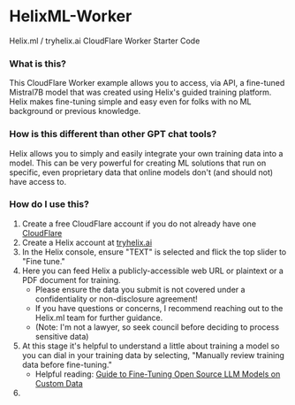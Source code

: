 # HelixML-Worker
Helix.ml / tryhelix.ai CloudFlare Worker Starter Code  
### What is this?
This CloudFlare Worker example allows you to access, via API, a fine-tuned Mistral7B model that was created using Helix's guided training platform.  Helix makes fine-tuning simple and easy even for folks with no ML background or previous knowledge.  
### How is this different than other GPT chat tools?  
Helix allows you to simply and easily integrate your own training data into a model.  This can be very powerful for creating ML solutions that run on specific, even proprietary data that online models don't (and should not) have access to.  
### How do I use this?
1. Create a free CloudFlare account if you do not already have one [CloudFlare](https://cloudflare.com)  
2. Create a Helix account at [tryhelix.ai](https://tryhelix.ai)  
3. In the Helix console, ensure "TEXT" is selected and flick the top slider to "Fine tune."
4. Here you can feed Helix a publicly-accessible web URL or plaintext or a PDF document for training.
   - Please ensure the data you submit is not covered under a confidentiality or non-disclosure agreement!
   - If you have questions or concerns, I recommend reaching out to the Helix.ml team for further guidance.
   - (Note: I'm not a lawyer, so seek council before deciding to process sensitive data)
6. At this stage it's helpful to understand a little about training a model so you can dial in your training data by selecting, "Manually review training data before fine-tuning."
   - Helpful reading: [Guide to Fine-Tuning Open Source LLM Models on Custom Data](https://stackabuse.com/guide-to-fine-tuning-open-source-llms-on-custom-data/)  
8.   
